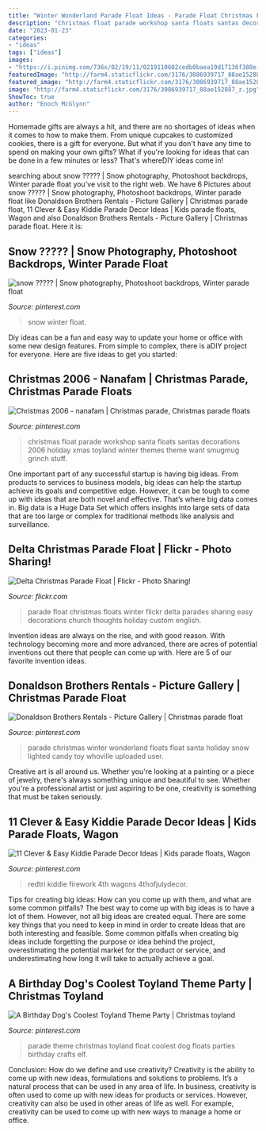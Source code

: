 ```yaml
---
title: "Winter Wonderland Parade Float Ideas - Parade Float Christmas Floats Winter Flickr Delta Parades Sharing Easy Decorations Church Thoughts Holiday Custom English"
description: "Christmas float parade workshop santa floats santas decorations 2006 holiday xmas toyland winter themes theme want smugmug grinch stuff"
date: "2023-01-23"
categories:
- "ideas"
tags: ["ideas"]
images:
- "https://i.pinimg.com/736x/02/19/11/0219110602cedb0baea19d17136f388e--winter-christmas-christmas-stuff.jpg"
featuredImage: "http://farm4.staticflickr.com/3176/3086939717_88ae152887_z.jpg"
featured_image: "http://farm4.staticflickr.com/3176/3086939717_88ae152887_z.jpg"
image: "http://farm4.staticflickr.com/3176/3086939717_88ae152887_z.jpg"
ShowToc: true
author: "Enoch McGlynn"
---
```



Homemade gifts are always a hit, and there are no shortages of ideas when it comes to how to make them. From unique cupcakes to customized cookies, there is a gift for everyone. But what if you don't have any time to spend on making your own gifts? What if you're looking for ideas that can be done in a few minutes or less? That's whereDIY ideas come in!

	

		
searching about snow ????? | Snow photography, Photoshoot backdrops, Winter parade float you've visit to the right web. We have 6 Pictures about snow ????? | Snow photography, Photoshoot backdrops, Winter parade float like Donaldson Brothers Rentals - Picture Gallery | Christmas parade float, 11 Clever &amp; Easy Kiddie Parade Decor Ideas | Kids parade floats, Wagon and also Donaldson Brothers Rentals - Picture Gallery | Christmas parade float. Here it is:
		
    
## Snow ????? | Snow Photography, Photoshoot Backdrops, Winter Parade Float

<img loading=lazy src="https://i.pinimg.com/736x/08/4f/bd/084fbd7222a257b437131d93c629285a--fake-snow-parade-floats.jpg" onerror="this.onerror=null;this.src='https://tse2.mm.bing.net/th?id=OIP.HXLOmNeXZntpeiQxrsKagAHaJ4&amp;pid=15.1';" alt="snow ????? | Snow photography, Photoshoot backdrops, Winter parade float">

_Source: pinterest.com_

>snow winter float. 

	

Diy ideas can be a fun and easy way to update your home or office with some new design features. From simple to complex, there is aDIY project for everyone. Here are five ideas to get you started: 

    
## Christmas 2006 - Nanafam | Christmas Parade, Christmas Parade Floats

<img loading=lazy src="https://i.pinimg.com/736x/02/19/11/0219110602cedb0baea19d17136f388e--winter-christmas-christmas-stuff.jpg" onerror="this.onerror=null;this.src='https://tse4.mm.bing.net/th?id=OIP.uP7sBPZ9DEf6fb4SCZCKcwHaFj&amp;pid=15.1';" alt="Christmas 2006 - nanafam | Christmas parade, Christmas parade floats">

_Source: pinterest.com_

>christmas float parade workshop santa floats santas decorations 2006 holiday xmas toyland winter themes theme want smugmug grinch stuff. 

	

One important part of any successful startup is having big ideas. From products to services to business models, big ideas can help the startup achieve its goals and competitive edge. However, it can be tough to come up with ideas that are both novel and effective. That’s where big data comes in. Big data is a Huge Data Set which offers insights into large sets of data that are too large or complex for traditional methods like analysis and surveillance.

    
## Delta Christmas Parade Float | Flickr - Photo Sharing!

<img loading=lazy src="http://farm4.staticflickr.com/3176/3086939717_88ae152887_z.jpg" onerror="this.onerror=null;this.src='https://tse4.mm.bing.net/th?id=OIP.cF6-472b28bKuSw3gSiFZwHaFj&amp;pid=15.1';" alt="Delta Christmas Parade Float | Flickr - Photo Sharing!">

_Source: flickr.com_

>parade float christmas floats winter flickr delta parades sharing easy decorations church thoughts holiday custom english. 

	

Invention ideas are always on the rise, and with good reason. With technology becoming more and more advanced, there are acres of potential inventions out there that people can come up with. Here are 5 of our favorite invention ideas.

    
## Donaldson Brothers Rentals - Picture Gallery | Christmas Parade Float

<img loading=lazy src="https://i.pinimg.com/originals/a8/50/8b/a8508b70bc3a462eb1864fc496b440b4.jpg" onerror="this.onerror=null;this.src='https://tse2.mm.bing.net/th?id=OIP.AfKpJ9I4ve5NfsmODvBUXwHaFj&amp;pid=15.1';" alt="Donaldson Brothers Rentals - Picture Gallery | Christmas parade float">

_Source: pinterest.com_

>parade christmas winter wonderland floats float santa holiday snow lighted candy toy whoville uploaded user. 

	

Creative art is all around us. Whether you're looking at a painting or a piece of jewelry, there's always something unique and beautiful to see. Whether you're a professional artist or just aspiring to be one, creativity is something that must be taken seriously.

    
## 11 Clever &amp; Easy Kiddie Parade Decor Ideas | Kids Parade Floats, Wagon

<img loading=lazy src="https://i.pinimg.com/736x/01/a1/d6/01a1d65a92e6b43e270c892296ce95d2.jpg" onerror="this.onerror=null;this.src='https://tse4.mm.bing.net/th?id=OIP.Mh2o5kNkgUl2rXNx6W9TEgHaE8&amp;pid=15.1';" alt="11 Clever &amp; Easy Kiddie Parade Decor Ideas | Kids parade floats, Wagon">

_Source: pinterest.com_

>redtri kiddie firework 4th wagons 4thofjulydecor. 

	

Tips for creating big ideas: How can you come up with them, and what are some common pitfalls?
The best way to come up with big ideas is to have a lot of them. However, not all big ideas are created equal. There are some key things that you need to keep in mind in order to create Ideas that are both interesting and feasible. Some common pitfalls when creating big ideas include forgetting the purpose or idea behind the project, overestimating the potential market for the product or service, and underestimating how long it will take to actually achieve a goal.

    
## A Birthday Dog&#039;s Coolest Toyland Theme Party | Christmas Toyland

<img loading=lazy src="https://i.pinimg.com/originals/c9/30/00/c9300021e37ef1fed26fccde28fe6074.jpg" onerror="this.onerror=null;this.src='https://tse3.mm.bing.net/th?id=OIP.4T41lAFvBlpoEh1oRW0TwAAAAA&amp;pid=15.1';" alt="A Birthday Dog&#039;s Coolest Toyland Theme Party | Christmas toyland">

_Source: pinterest.com_

>parade theme christmas toyland float coolest dog floats parties birthday crafts elf. 

	

Conclusion: How do we define and use creativity?
Creativity is the ability to come up with new ideas, formulations and solutions to problems. It’s a natural process that can be used in any area of life. In business, creativity is often used to come up with new ideas for products or services. However, creativity can also be used in other areas of life as well. For example, creativity can be used to come up with new ways to manage a home or office.

